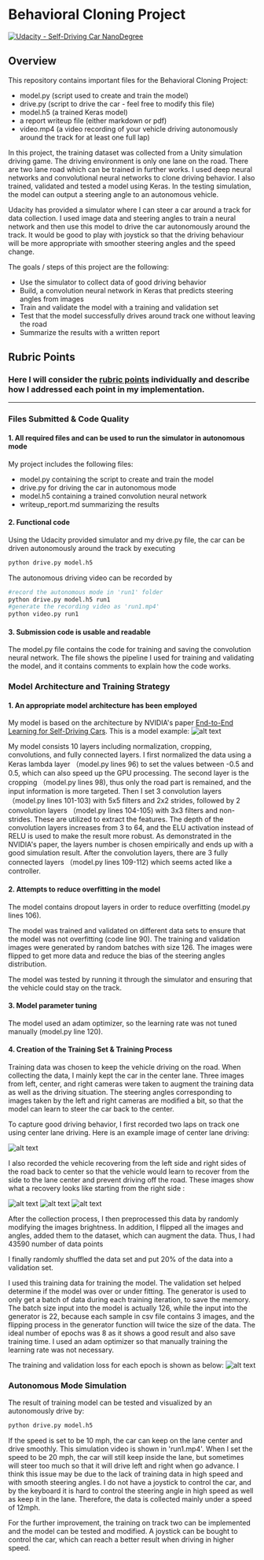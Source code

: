 # Behavioral Cloning Project

[![Udacity - Self-Driving Car NanoDegree](https://s3.amazonaws.com/udacity-sdc/github/shield-carnd.svg)](http://www.udacity.com/drive)

Overview
---
This repository contains important files for the Behavioral Cloning Project:
* model.py (script used to create and train the model)
* drive.py (script to drive the car - feel free to modify this file)
* model.h5 (a trained Keras model)
* a report writeup file (either markdown or pdf)
* video.mp4 (a video recording of your vehicle driving autonomously around the track for at least one full lap)

In this project, the training dataset was collected from a Unity simulation driving game. The driving environment is only one lane on the road. There are two lane road which can be trained in further works. I used deep neural networks and convolutional neural networks to clone driving behavior. I also trained, validated and tested a model using Keras. In the testing simulation, the model can output a steering angle to an autonomous vehicle.

Udacity has provided a simulator where I can steer a car around a track for data collection. I used image data and steering angles to train a neural network and then use this model to drive the car autonomously around the track. It would be good to play with joystick so that the driving behaviour will be more appropriate with smoother steering angles and the speed change.

The goals / steps of this project are the following:
* Use the simulator to collect data of good driving behavior
* Build, a convolution neural network in Keras that predicts steering angles from images
* Train and validate the model with a training and validation set
* Test that the model successfully drives around track one without leaving the road
* Summarize the results with a written report


[//]: # (Image References)

[image1]: ./report_images/model_architecture.jpeg "Model Architecture Reference"
[image2]: ./report_images/center_drive.jpg "Center Lane Drive"
[image3]: ./report_images/left_recovery1.jpg "Recovery Image"
[image4]: ./report_images/left_recovery2.jpg "Recovery Image"
[image5]: ./report_images//left_recovery3.jpg "Recovery Image"
[image6]: ./report_images/loss_result.png  "Loss Result"

## Rubric Points
### Here I will consider the [rubric points](https://review.udacity.com/#!/rubrics/432/view) individually and describe how I addressed each point in my implementation.  

---
### Files Submitted & Code Quality

#### 1. All required files and can be used to run the simulator in autonomous mode

My project includes the following files:
* model.py containing the script to create and train the model
* drive.py for driving the car in autonomous mode
* model.h5 containing a trained convolution neural network 
* writeup_report.md summarizing the results

#### 2. Functional code
Using the Udacity provided simulator and my drive.py file, the car can be driven autonomously around the track by executing 
```sh
python drive.py model.h5
```

The autonomous driving video can be recorded by 
```sh
#record the autonomous mode in 'run1' folder
python drive.py model.h5 run1
#generate the recording video as 'run1.mp4'
python video.py run1
```

#### 3. Submission code is usable and readable

The model.py file contains the code for training and saving the convolution neural network. 
The file shows the pipeline I used for training and validating the model, and it contains comments to explain how the code works.

### Model Architecture and Training Strategy

#### 1. An appropriate model architecture has been employed
[1]: https://images.nvidia.com/content/tegra/automotive/images/2016/solutions/pdf/end-to-end-dl-using-px.pdf "Nvidia reference link"

My model is based on the architecture by NVIDIA's paper [End-to-End Learning for Self-Driving Cars][1]. This is a 
model example:
![alt text][image1] 

My model consists 10 layers including normalization, cropping, convolutions, and fully connected layers. I first 
normalized the data using a Keras lambda layer （model.py lines 96) to set the values between -0.5 and 0.5, which can 
also speed up the GPU processing. The second layer is the cropping （model.py lines 98), thus only the road part is 
remained, and the input information is more targeted. Then I set 3 convolution layers （model.py lines 101-103) with 5x5 
filters and 2x2 strides, followed by 2 convolution layers （model.py lines 104-105) with 3x3 filters and 
non-strides. These are utilized to extract the features. The depth of the convolution layers increases from 3 to 64, 
and the ELU activation instead of RELU is used to make the result more robust. As demonstrated in the NVIDIA's paper,
 the layers number is chosen empirically and ends up with a good simulation result. After the convolution layers, there 
are 3 fully connected layers （model.py lines 109-112) which seems acted like a controller. 


#### 2. Attempts to reduce overfitting in the model

The model contains dropout layers in order to reduce overfitting (model.py lines 106). 

The model was trained and validated on different data sets to ensure that the model was not overfitting (code line 
90). The training and validation images were generated by random batches with size 126. The images were flipped to 
get more data and reduce the bias of the steering angles distribution. 

The model was tested by running it through the simulator and ensuring that the vehicle could stay on the track.

#### 3. Model parameter tuning

The model used an adam optimizer, so the learning rate was not tuned manually (model.py line 120).

#### 4. Creation of the Training Set & Training Process

Training data was chosen to keep the vehicle driving on the road. When collecting the data, I mainly kept the car in 
the center lane. Three images from left, center, and right cameras were taken to augment the training data as 
well as the driving situation. The steering angles corresponding to images taken by the left and right cameras are 
modified a bit, so that the model can learn to steer the car back to the center. 

To capture good driving behavior, I first recorded two laps on track one using center lane driving. Here is an example 
image of center lane driving:

![alt text][image2]

I also recorded the vehicle recovering from the left side and right sides of the road back to center so that the 
vehicle would learn to recover from the side to the lane center and prevent driving off the road. These images show what a 
recovery looks like starting from the right side :

![alt text][image3]
![alt text][image4]
![alt text][image5]

After the collection process, I then preprocessed this data by randomly modifying the
 images brightness. In addition, I flipped all the images and angles, added them to the dataset, which can augment 
 the data. Thus, I had 43590 number of data points


I finally randomly shuffled the data set and put 20% of the data into a validation set. 

I used this training data for training the model. The validation set helped determine if the model was over or under fitting. 
The generator is used to only get a batch of data during each training iteration, to save the memory. The batch size 
input into the model is actually 126, while the input into the generator is 22, because each sample in csv file 
contains 3 images, and the flipping process in the generator function will twice the size of the data. The ideal number of epochs was 8 as it shows a good result 
and also save training time. I used an adam optimizer so that manually training the learning rate was not necessary. 

The training and validation loss for each epoch is shown as below:
![alt text][image6]


### Autonomous Mode Simulation 

The result of training model can be tested and visualized by an autonomously drive by: 
```sh
python drive.py model.h5
```
If the speed is set to be 10 mph, the car can keep on the lane center and drive smoothly. This simulation video is 
shown in 'run1.mp4'. When I set the speed to be 20 mph, the car will still keep inside the lane, but sometimes will 
steer too much so that it will drive left and right when go advance. I think this issue may be due to the lack of 
training data in high speed and with smooth steering angles. I do not have a joystick to control the car, and by the 
keyboard it is hard to control the steering angle in high speed as well as keep it in the lane. Therefore, the data is collected 
mainly under a speed of 12mph. 

For the further improvement, the training on track two can be implemented and the model can be tested and modified. A
 joystick can be bought to control the car, which can reach a better result when driving in higher speed.
